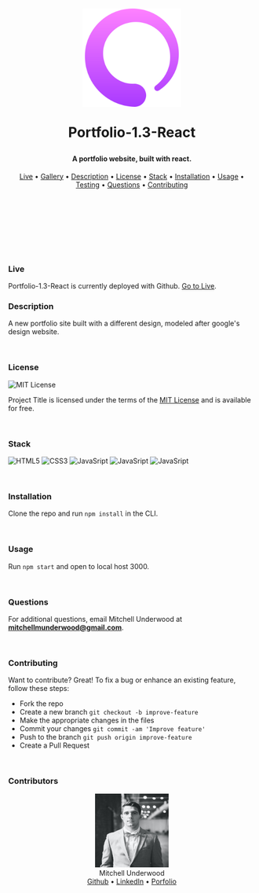 <h1 align="center">
  <br>
  <!-- image/logo link -->
  <a href="https://www.mitchellunderwood.com"><img src="./README-support/logo.png" alt="title" width="200" height="200" ></a>
  
  Portfolio-1.3-React
  <br>
</h1>

<h4 align="center">
<!-- Description of Project -->
A portfolio website, built with react.
</h4>

<p align="center">
    <!-- table of contents -->
  <a href="#live">Live</a> •
  <a href="#gallery">Gallery</a> •
  <a href="#description">Description</a> •
  <a href="#license">License</a> •
  <a href="#stack">Stack</a> •
  <a href="#installation">Installation</a> •
  <a href="#usage">Usage</a> •
  <a href="#testing">Testing</a> •
  <a href="#questions">Questions</a> •
  <a href="#contributing">Contributing</a> 
</p>

<br>

<p>
<br>
<br>
<br>
<br>
<br>

</p>

### Live

Portfolio-1.3-React is currently deployed with Github. <a href="https://www.mitchellunderwood@gmail.com">Go to Live</a>.
<br/>

### Description

A new portfolio site built with a different design, modeled after google's design website.

<br/>

### License

<p>
<img src="https://img.shields.io/badge/License-MIT-informational?style=flat&logo=mit&logoColor=white&color=blue"
         alt="MIT License">
</p>

Project Title is licensed under the terms of the [MIT License](https://opensource.org/licenses/MIT) and is available for free.

<br/>

### Stack

<p align="left">
<!-- line for badges -->
    <img src="https://img.shields.io/badge/Code-HTML5-informational?style=flat&logo=html5&logoColor=white&color=blue"
         alt="HTML5">
    <img src="https://img.shields.io/badge/Code-CSS3-informational?style=flat&logo=css3&logoColor=white&color=blue"
         alt="CSS3">
    <img src="https://img.shields.io/badge/Code-JavaScript-informational?style=flat&logo=javascript&logoColor=white&color=blue"
         alt="JavaSript">
    <img src="https://img.shields.io/badge/Code-Bootstrap-informational?style=flat&logo=bootstrap&logoColor=white&color=blue"
         alt="JavaSript">
    <img src="https://img.shields.io/badge/Code-React-informational?style=flat&logo=react&logoColor=white&color=blue"
         alt="JavaSript">
    <!-- <img src="https://img.shields.io/badge/Code-Handlebars-informational?style=flat&logo=handlebars&logoColor=white&color=blue"
         alt="Express"> -->
    <!-- <img src="https://img.shields.io/badge/Code-Express-informational?style=flat&logo=express&logoColor=white&color=blue"
         alt="Express"> -->
    <!-- <img src="https://img.shields.io/badge/Code-Node-informational?style=flat&logo=node&logoColor=white&color=blue"
         alt="Node"> -->
    <!-- <img src="https://img.shields.io/badge/Data-mySQL-informational?style=flat&logo=mysql&logoColor=white&color=blue"
         alt="Node"> -->
</p>

<!-- Open Source Tools:

- [Thing](https://thing.com) -->

<br/>

### Installation

Clone the repo and run `npm install` in the CLI.

<br/>

### Usage

Run `npm start` and open to local host 3000.

<br/>

### Questions

For additional questions, email Mitchell Underwood at **mitchellmunderwood@gmail.com**.

<br/>

### Contributing

Want to contribute? Great!
To fix a bug or enhance an existing feature, follow these steps:

- Fork the repo
- Create a new branch `git checkout -b improve-feature`
- Make the appropriate changes in the files
- Commit your changes `git commit -am 'Improve feature'`
- Push to the branch `git push origin improve-feature`
- Create a Pull Request

<br/>

### Contributors

<p align="center">
<img src="./README-support/mitchell.jpg" width="150" height="150" />
<br/>
Mitchell Underwood
<br/>
<a href="https://github.com/mitchellmunderwood">Github</a> •
<a href="https://www.linkedin.com/in/mitchellmunderwood/">LinkedIn</a> •
<a href="https://mitchellunderwood.com">Porfolio</a>

</p>
